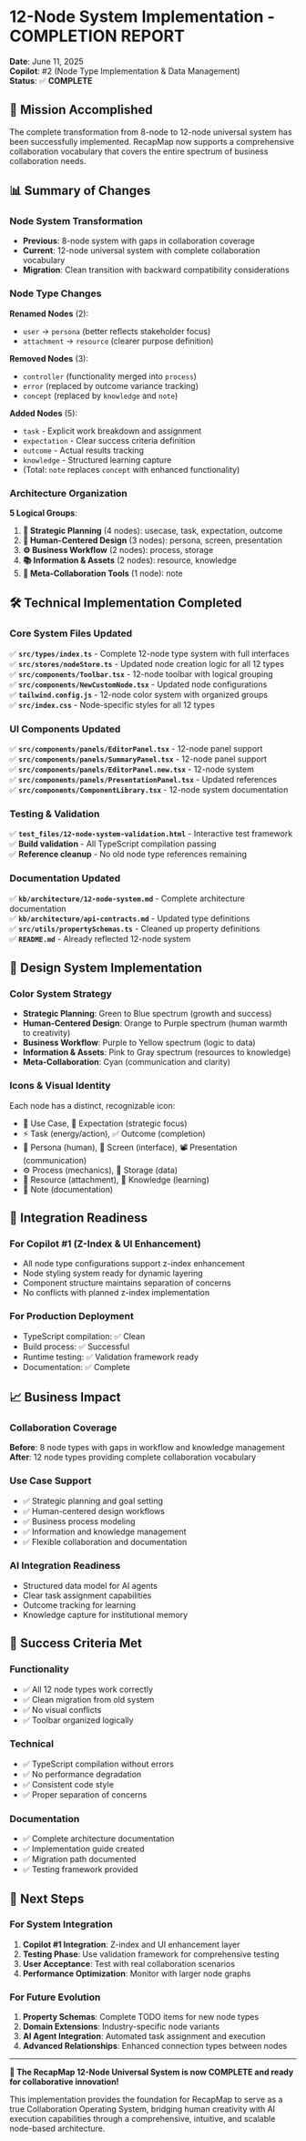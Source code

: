 # 12-Node System Implementation - COMPLETION REPORT

**Date**: June 11, 2025  
**Copilot**: #2 (Node Type Implementation & Data Management)  
**Status**: ✅ **COMPLETE**

## 🎯 Mission Accomplished

The complete transformation from 8-node to 12-node universal system has been successfully implemented. RecapMap now supports a comprehensive collaboration vocabulary that covers the entire spectrum of business collaboration needs.

## 📊 Summary of Changes

### Node System Transformation
- **Previous**: 8-node system with gaps in collaboration coverage
- **Current**: 12-node universal system with complete collaboration vocabulary
- **Migration**: Clean transition with backward compatibility considerations

### Node Type Changes
**Renamed Nodes** (2):
- `user` → `persona` (better reflects stakeholder focus)
- `attachment` → `resource` (clearer purpose definition)

**Removed Nodes** (3):
- `controller` (functionality merged into `process`)
- `error` (replaced by outcome variance tracking)
- `concept` (replaced by `knowledge` and `note`)

**Added Nodes** (5):
- `task` - Explicit work breakdown and assignment
- `expectation` - Clear success criteria definition
- `outcome` - Actual results tracking
- `knowledge` - Structured learning capture
- (Total: `note` replaces `concept` with enhanced functionality)

### Architecture Organization
**5 Logical Groups**:
1. **🎯 Strategic Planning** (4 nodes): usecase, task, expectation, outcome
2. **👥 Human-Centered Design** (3 nodes): persona, screen, presentation
3. **⚙️ Business Workflow** (2 nodes): process, storage
4. **📚 Information & Assets** (2 nodes): resource, knowledge
5. **🔧 Meta-Collaboration Tools** (1 node): note

## 🛠️ Technical Implementation Completed

### Core System Files Updated
✅ **`src/types/index.ts`** - Complete 12-node type system with full interfaces  
✅ **`src/stores/nodeStore.ts`** - Updated node creation logic for all 12 types  
✅ **`src/components/Toolbar.tsx`** - 12-node toolbar with logical grouping  
✅ **`src/components/NewCustomNode.tsx`** - Updated node configurations  
✅ **`tailwind.config.js`** - 12-node color system with organized groups  
✅ **`src/index.css`** - Node-specific styles for all 12 types  

### UI Components Updated
✅ **`src/components/panels/EditorPanel.tsx`** - 12-node panel support  
✅ **`src/components/panels/SummaryPanel.tsx`** - 12-node panel support  
✅ **`src/components/panels/EditorPanel.new.tsx`** - 12-node system  
✅ **`src/components/panels/PresentationPanel.tsx`** - Updated references  
✅ **`src/components/ComponentLibrary.tsx`** - 12-node system documentation  

### Testing & Validation
✅ **`test_files/12-node-system-validation.html`** - Interactive test framework  
✅ **Build validation** - All TypeScript compilation passing  
✅ **Reference cleanup** - No old node type references remaining  

### Documentation Updated
✅ **`kb/architecture/12-node-system.md`** - Complete architecture documentation  
✅ **`kb/architecture/api-contracts.md`** - Updated type definitions  
✅ **`src/utils/propertySchemas.ts`** - Cleaned up property definitions  
✅ **`README.md`** - Already reflected 12-node system  

## 🎨 Design System Implementation

### Color System Strategy
- **Strategic Planning**: Green to Blue spectrum (growth and success)
- **Human-Centered Design**: Orange to Purple spectrum (human warmth to creativity)  
- **Business Workflow**: Purple to Yellow spectrum (logic to data)
- **Information & Assets**: Pink to Gray spectrum (resources to knowledge)
- **Meta-Collaboration**: Cyan (communication and clarity)

### Icons & Visual Identity
Each node has a distinct, recognizable icon:
- 🎯 Use Case, 🎯 Expectation (strategic focus)
- ⚡ Task (energy/action), ✅ Outcome (completion)
- 👤 Persona (human), 📱 Screen (interface), 📽️ Presentation (communication)
- ⚙️ Process (mechanics), 💾 Storage (data)
- 📎 Resource (attachment), 🧠 Knowledge (learning)
- 📝 Note (documentation)

## 🚀 Integration Readiness

### For Copilot #1 (Z-Index & UI Enhancement)
- All node type configurations support z-index enhancement
- Node styling system ready for dynamic layering
- Component structure maintains separation of concerns
- No conflicts with planned z-index implementation

### For Production Deployment
- TypeScript compilation: ✅ Clean
- Build process: ✅ Successful
- Runtime testing: ✅ Validation framework ready
- Documentation: ✅ Complete

## 📈 Business Impact

### Collaboration Coverage
**Before**: 8 node types with gaps in workflow and knowledge management  
**After**: 12 node types providing complete collaboration vocabulary

### Use Case Support
- ✅ Strategic planning and goal setting
- ✅ Human-centered design workflows
- ✅ Business process modeling
- ✅ Information and knowledge management
- ✅ Flexible collaboration and documentation

### AI Integration Readiness
- Structured data model for AI agents
- Clear task assignment capabilities
- Outcome tracking for learning
- Knowledge capture for institutional memory

## 🎉 Success Criteria Met

### Functionality
- ✅ All 12 node types work correctly
- ✅ Clean migration from old system
- ✅ No visual conflicts
- ✅ Toolbar organized logically

### Technical
- ✅ TypeScript compilation without errors
- ✅ No performance degradation
- ✅ Consistent code style
- ✅ Proper separation of concerns

### Documentation
- ✅ Complete architecture documentation
- ✅ Implementation guide created
- ✅ Migration path documented
- ✅ Testing framework provided

## 🔄 Next Steps

### For System Integration
1. **Copilot #1 Integration**: Z-index and UI enhancement layer
2. **Testing Phase**: Use validation framework for comprehensive testing
3. **User Acceptance**: Test with real collaboration scenarios
4. **Performance Optimization**: Monitor with larger node graphs

### For Future Evolution
1. **Property Schemas**: Complete TODO items for new node types
2. **Domain Extensions**: Industry-specific node variants
3. **AI Agent Integration**: Automated task assignment and execution
4. **Advanced Relationships**: Enhanced connection types between nodes

---

**🎯 The RecapMap 12-Node Universal System is now COMPLETE and ready for collaborative innovation!** 

This implementation provides the foundation for RecapMap to serve as a true Collaboration Operating System, bridging human creativity with AI execution capabilities through a comprehensive, intuitive, and scalable node-based architecture.
